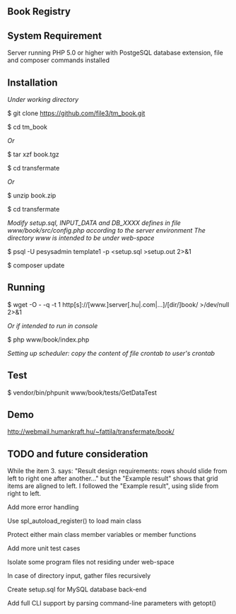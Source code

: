 ## Book Registry

## System Requirement

Server running PHP 5.0 or higher with PostgeSQL database extension, file and composer commands installed

## Installation

*Under working directory*

$ git clone https://github.com/file3/tm_book.git

$ cd tm_book

*Or*

$ tar xzf book.tgz

$ cd transfermate

*Or*

$ unzip book.zip

$ cd transfermate

*Modify setup.sql, INPUT_DATA and DB_XXXX defines in file www/book/src/config.php according to the server environment*
*The directory www is intended to be under web-space*

$ psql -U pesysadmin template1 -p <setup.sql >setup.out 2>&1

$ composer update

## Running

$ wget -O - -q -t 1 http[s]://[www.]server[.hu|.com|...]/[dir/]book/ >/dev/null 2>&1

*Or if intended to run in console*

$ php www/book/index.php

*Setting up scheduler: copy the content of file crontab to user's crontab*

## Test

$ vendor/bin/phpunit www/book/tests/GetDataTest

## Demo

http://webmail.humankraft.hu/~fattila/transfermate/book/

## TODO and future consideration

While the item 3. says: "Result design requirements: rows should slide from left
to right one after another..." but the "Example result" shows that grid items
are aligned to left. I followed the "Example result", using slide from right to
left.

Add more error handling

Use spl_autoload_register() to load main class

Protect either main class member variables or member functions

Add more unit test cases

Isolate some program files not residing under web-space

In case of directory input, gather files recursively

Create setup.sql for MySQL database back-end

Add full CLI support by parsing command-line parameters with getopt()
